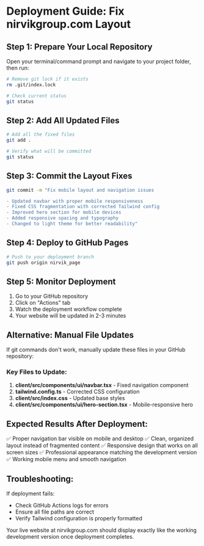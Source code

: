 # Deployment Guide: Fix nirvikgroup.com Layout

## Step 1: Prepare Your Local Repository

Open your terminal/command prompt and navigate to your project folder, then run:

```bash
# Remove git lock if it exists
rm .git/index.lock

# Check current status
git status
```

## Step 2: Add All Updated Files

```bash
# Add all the fixed files
git add .

# Verify what will be committed
git status
```

## Step 3: Commit the Layout Fixes

```bash
git commit -m "Fix mobile layout and navigation issues

- Updated navbar with proper mobile responsiveness
- Fixed CSS fragmentation with corrected Tailwind config
- Improved hero section for mobile devices
- Added responsive spacing and typography
- Changed to light theme for better readability"
```

## Step 4: Deploy to GitHub Pages

```bash
# Push to your deployment branch
git push origin nirvik_page
```

## Step 5: Monitor Deployment

1. Go to your GitHub repository
2. Click on "Actions" tab
3. Watch the deployment workflow complete
4. Your website will be updated in 2-3 minutes

## Alternative: Manual File Updates

If git commands don't work, manually update these files in your GitHub repository:

### Key Files to Update:

1. **client/src/components/ui/navbar.tsx** - Fixed navigation component
2. **tailwind.config.ts** - Corrected CSS configuration
3. **client/src/index.css** - Updated base styles
4. **client/src/components/ui/hero-section.tsx** - Mobile-responsive hero

## Expected Results After Deployment:

✅ Proper navigation bar visible on mobile and desktop
✅ Clean, organized layout instead of fragmented content
✅ Responsive design that works on all screen sizes
✅ Professional appearance matching the development version
✅ Working mobile menu and smooth navigation

## Troubleshooting:

If deployment fails:
- Check GitHub Actions logs for errors
- Ensure all file paths are correct
- Verify Tailwind configuration is properly formatted

Your live website at nirvikgroup.com should display exactly like the working development version once deployment completes.